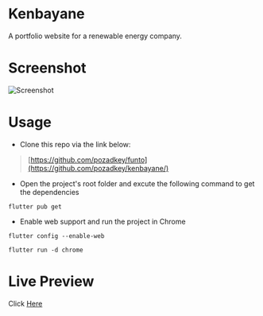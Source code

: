 # Kenbayane

A portfolio website for a renewable energy company.

# Screenshot

![Screenshot](https://github.com/pozadkey/funto/blob/master/screenshots/kenbayane.png)

# Usage

- Clone this repo via the link below:

> [https://github.com/pozadkey/funto](https://github.com/pozadkey/kenbayane/)


- Open the project's root folder and excute the following command to get the dependencies

```
flutter pub get
```

- Enable web support and run the project in Chrome

```
flutter config --enable-web

flutter run -d chrome
```

# Live Preview

Click [Here](https://http://kenbayanerenewable.com)